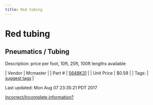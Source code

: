 ```yaml
---
title: Red tubing
---
```


# Red tubing
## Pneumatics / Tubing
Description: 	price per foot, 10ft, 25ft, 100ft lengths available 

| Vendor | Mcmaster | 
| Part # | [5648K31](https://www.mcmaster.com/#5648K31) | 
| Unit Price | $0.58 | 
| Tags: | [suggest tags](https://docs.google.com/forms/d/e/1FAIpQLSeWyY8v3RgOty-MyWmh9U0iivNYN_molChYyS-0U-o-kOAv_g/viewform) | 

Last updated: Mon Aug 07 23:35:21 PDT 2017

 [Incorrect/Incomplete information?](https://docs.google.com/forms/d/e/1FAIpQLSeWyY8v3RgOty-MyWmh9U0iivNYN_molChYyS-0U-o-kOAv_g/viewform)